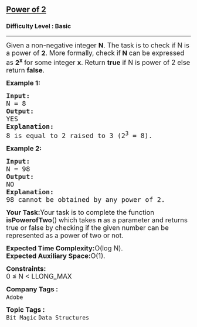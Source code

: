 <h2><a href="https://www.geeksforgeeks.org/problems/power-of-2-1587115620/1?utm_source=geeksforgeeks&utm_medium=article_practice_tab&utm_campaign=article_practice_tab">Power of 2</a></h2><h3>Difficulty Level : Basic</h3><hr><div class="problems_problem_content__Xm_eO"><p><span style="font-size: 18px;">Given a non-negative integer <strong>N</strong>. The task is to check if N is a power of <strong>2</strong>. More formally, check if<strong> N </strong>can be expressed as <strong>2<sup>x</sup> </strong>for some integer <strong>x</strong>. Return <strong>true</strong> if N is power of 2 else return <strong>false</strong>.</span></p>
<p><span style="font-size: 18px;"><strong>Example 1:</strong></span></p>
<pre><span style="font-size: 18px;"><strong>Input: <br></strong>N = 8
<strong>Output: <br></strong>YES
<strong>Explanation:<br></strong>8 is equal to 2 raised to 3 (2<sup>3</sup> = 8).</span></pre>
<p><span style="font-size: 18px;"><strong>Example 2:</strong></span></p>
<pre><span style="font-size: 18px;"><strong>Input: <br></strong>N = 98
<strong>Output: <br></strong>NO
<strong>Explanation: <br></strong>98 cannot be obtained by any power of 2.</span></pre>
<p><span style="font-size: 18px;"><strong>Your Task:</strong>Your task is to complete the function <strong>isPowerofTwo</strong>() which takes <strong>n </strong>as a parameter and returns true or false by checking if the given number can be represented as a power of two or not.</span></p>
<p><span style="font-size: 18px;"><strong>Expected Time Complexity:</strong>O(log N).<br><strong>Expected Auxiliary Space:</strong>O(1).</span></p>
<p><span style="font-size: 18px;"><strong>Constraints:</strong><br>0 ≤ N &lt; LLONG_MAX</span></p></div><p><span style=font-size:18px><strong>Company Tags : </strong><br><code>Adobe</code>&nbsp;<br><p><span style=font-size:18px><strong>Topic Tags : </strong><br><code>Bit Magic</code>&nbsp;<code>Data Structures</code>&nbsp;